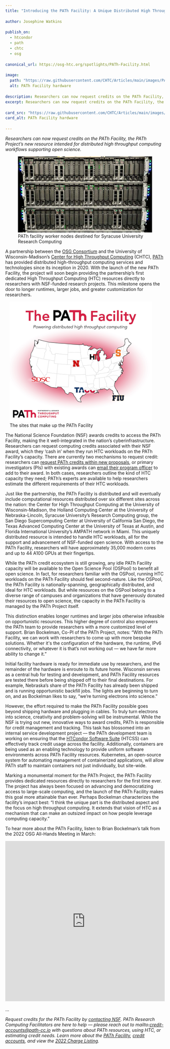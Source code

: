 ```yaml
---
title: "Introducing the PATh Facility: A Unique Distributed High Throughput Computing Resource"

author: Josephine Watkins

publish_on:
  - htcondor
  - path
  - chtc
  - osg

canonical_url: https://osg-htc.org/spotlights/PATh-Facility.html

image:
  path: "https://raw.githubusercontent.com/CHTC/Articles/main/images/PATh-Facility-Hardware.jpg"
  alt: PATh Facility hardware
  
description: Researchers can now request credits on the PATh Facility, the PATh project’s new resource intended for distributed high throughput computing workflows supporting NSF science.
excerpt: Researchers can now request credits on the PATh Facility, the PATh project’s new resource intended for distributed high throughput computing workflows supporting NSF science.

card_src: "https://raw.githubusercontent.com/CHTC/Articles/main/images/PATh-Facility-Hardware.jpg"
card_alt: PATh Facility hardware

---
```


*Researchers can now request credits on the PATh Facility, the PATh Project’s new resource intended for distributed high throughput computing workflows supporting open science.*
  
<figure>
  <img src="https://raw.githubusercontent.com/CHTC/Articles/main/images/PATh-Facility-Hardware.jpg" alt="Worker nodes"/>
  <figcaption class="figure-caption">PATh facility worker nodes destined for Syracuse University Research Computing<br/></figcaption>
</figure>

A partnership between the [OSG Consortium](https://osg-htc.org/) and the University of Wisconsin-Madison’s [Center for High Throughput Computing](https://chtc.cs.wisc.edu/) (CHTC), [PATh](https://path-cc.io/) has provided distributed high-throughput computing services and technologies since its inception in 2020. With the launch of the new PATh Facility, the project will soon begin providing the partnership’s first dedicated High Throughput Computing (HTC) resources directly to researchers with NSF-funded research projects. This milestone opens the door to longer runtimes, larger jobs, and greater customization for researchers.

<figure class="figure float-end" style="margin-left: 1em">
  <img src="https://raw.githubusercontent.com/CHTC/Articles/main/images/PATh-Facility-Map.jpg" class="figure-img img-fluid rounded" alt="Map of PATh Facility sites" width="500px"/>
  <figcaption class="figure-caption">The sites that make up the PATh Facility<br/></figcaption>
</figure>

The National Science Foundation (NSF) awards credits to access the PATh Facility, making the it well-integrated in the nation’s cyberinfrastructure. 
Researchers can request computing credits associated with their NSF award, which they ‘cash in’ when they run HTC workloads on the PATh Facility’s 
capacity. There are currently two mechanisms to request credit: researchers can [request PATh credits within new proposals](https://www.nsf.gov/pubs/2021/nsf21617/nsf21617.pdf), 
or primary investigators (PIs) with existing awards can [email their program officer](https://www.nsf.gov/pubs/2022/nsf22051/nsf22051.jsp) to add to their award. In both cases, researchers outline the kind of HTC capacity they need; PATh’s experts are available to help researchers estimate the different requirements of their HTC workloads. 

Just like the partnership, the PATh Facility is distributed and will eventually include computational resources distributed over six different sites across the nation: the Center for High Throughput Computing at the University of Wisconsin-Madison, the Holland Computing Center at the University of Nebraska-Lincoln, Syracuse University’s Research Computing group, the San Diego Supercomputing Center at University of California San Diego, the Texas Advanced Computing Center at the University of Texas at Austin, and Florida International University’s AMPATH network in Miami. This uniquely distributed resource is intended to handle HTC workloads, all for the support and advancement of NSF-funded open science. With access to the PATh Facility, researchers will have approximately 35,000 modern cores and up to 44 A100 GPUs at their fingertips.

While the PATh credit ecosystem is still growing, any idle PATh Facility capacity will be available to the Open Science Pool (OSPool) to benefit all open science. In fact, for researchers familiar with the OSPool, running HTC workloads on the PATh Facility should feel second-nature. Like the OSPool, the PATh Facility is nationally-spanning, geographically distributed, and ideal for HTC workloads. But while resources on the OSPool belong to a diverse range of campuses and organizations that have generously donated their resources to open science, the capacity in the PATh Facility is managed by the PATh Project itself. 

This distinction enables longer runtimes and larger jobs otherwise infeasible on  opportunistic resources. This higher degree of control also empowers the PATh team to provide researchers with a more customized level of support. Brian Bockelman, Co-PI of the PATh Project, notes: “With the PATh Facility, we can work with researchers to come up with more bespoke solutions. Whether it's the configuration of the hardware, the runtime, IPv6 connectivity, or whatever it is that’s not working out –– we have far more ability to change it.”

Initial facility hardware is ready for immediate use by researchers, and the remainder of the hardware is enroute to its future home. Wisconsin serves as a central hub for testing and development, and PATh Facility resources are tested there before being shipped off to their final destinations. For example, Nebraska’s share of the PATh Facility has already been shipped and is running opportunistic backfill jobs. The lights are beginning to turn on, and as Bockelman likes to say, “we’re turning electrons into science.”

However, the effort required to make the PATh Facility possible goes beyond shipping hardware and plugging in cables. To truly turn electrons into science, 
creativity and problem-solving will be instrumental. While the NSF is trying out new, innovative ways to award credits, PATh is responsible for credit 
management and tracking. This task has blossomed into an internal service development project –– the PATh development team is working on ensuring that 
the [HTCondor Software Suite](https://htcondor.org/index.html) (HTCSS) can effectively track credit usage across the facility. Additionally, containers are being used as an enabling technology to provide uniform software environments across PATh Facility resources. Kubernetes, an open-source system for automating management of containerized applications, will allow PATh staff to maintain containers not just individually, but site-wide. 

Marking a monumental moment for the PATh Project, the PATh Facility provides dedicated resources directly to researchers for the first time ever. The project has always been focused on advancing and democratizing access to large-scale computing, and the launch of the PATh Facility makes this goal more attainable than ever. Perhaps Bockelman characterizes the facility’s impact best: “I think the unique part is the distributed aspect and the focus on high throughput computing. It extends that vision of HTC as a mechanism that can make an outsized impact on how people leverage computing capacity.” 

To hear more about the PATh Facility, listen to Brian Bockelman’s talk from the 2022 OSG All-Hands Meeting in March:

<iframe width="100%" height="504" src="https://www.youtube.com/embed/47EQu_vCdRA" title="YouTube video player" frameborder="0" allow="accelerometer; autoplay; clipboard-write; encrypted-media; gyroscope; picture-in-picture" allowfullscreen></iframe>

… 

*Request credits for the PATh Facility by [contacting NSF](https://www.nsf.gov/pubs/2022/nsf22051/nsf22051.jsp). PATh Research Computing Facilitators are here to help –– please reach out to mailto:credit-accounts@path-cc.io with questions about PATh resources, using HTC, or estimating credit needs. 
Learn more about the [PATh Facility](https://path-cc.io/facility/), [credit accounts](https://path-cc.io/services/credit-accounts/), and view the [2022 Charge Listing](https://path-cc.io/credit-account-charges/).*
